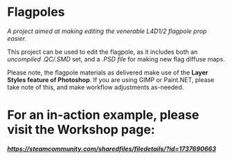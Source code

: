 # Flagpoles

*A project aimed at making editing the venerable L4D1/2 flagpole prop easier.*

This project can be used to edit the flagpole, as it includes both an *uncompiled .QC/.SMD* set, and a *.PSD file* for making new flag diffuse maps.

Please note, the flagpole materials as delivered make use of the **Layer Styles feature of Photoshop**. If you are using GIMP or Paint.NET, please take note of this, and make workflow adjustments as-needed.

# For an in-action example, please visit the Workshop page:
***https://steamcommunity.com/sharedfiles/filedetails/?id=1737690663***
